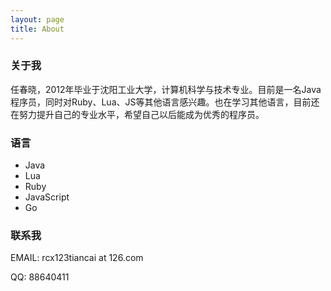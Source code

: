 ```yaml
---
layout: page
title: About
---
```


### 关于我

任春晓，2012年毕业于沈阳工业大学，计算机科学与技术专业。目前是一名Java程序员，同时对Ruby、Lua、JS等其他语言感兴趣。也在学习其他语言，目前还在努力提升自己的专业水平，希望自己以后能成为优秀的程序员。

### 语言
- Java
- Lua
- Ruby
- JavaScript
- Go

### 联系我

EMAIL: rcx123tiancai at 126.com

QQ: 88640411

